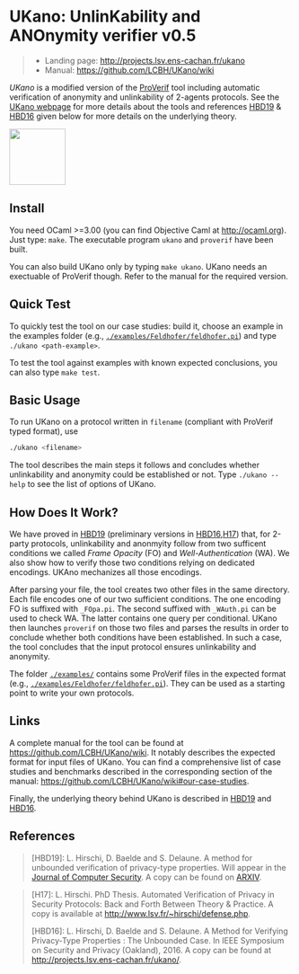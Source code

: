 # UKano: UnlinKability and ANOnymity verifier v0.5
> - Landing page: http://projects.lsv.ens-cachan.fr/ukano
> - Manual: https://github.com/LCBH/UKano/wiki

*UKano* is a modified version of the [ProVerif](http://proverif.inria.fr)
tool including automatic verification of anonymity and unlinkability of 2-agents protocols.
See the [UKano webpage](http://projects.lsv.ens-cachan.fr/ukano/) for more details about the tools
and references [HBD19](#links) & [HBD16](#links) given below for more details on
the underlying theory.

<img align="center" src="http://projects.lsv.ens-cachan.fr/ukano/pictures/International_justice_and_privacy.jpg" width="100" />


## Install
You need OCaml >=3.00 (you can find Objective Caml at http://ocaml.org).
Just type: `make`.
The executable program `ukano` and `proverif` have been built.

You can also build UKano only by typing `make ukano`.
UKano needs an exectuable of ProVerif though. Refer to the manual
for the required version.


## Quick Test
To quickly test the tool on our case studies: build it, choose an example
in the examples folder (e.g., [`./examples/Feldhofer/feldhofer.pi`](./examples/Feldhofer/feldhofer.pi))
and type `./ukano <path-example>`.

To test the tool against examples with known expected conclusions, you can also type `make test`.


## Basic Usage
To run UKano on a protocol written in `filename` (compliant with ProVerif typed format), use
```bash
./ukano <filename>
```
The tool describes the main steps it follows and concludes whether unlinkability
and anonymity could be established or not. Type `./ukano --help` to see the list
of options of UKano.


## How Does It Work?
We have proved in [HBD19](#references) (preliminary versions in [HBD16](#references),[H17](#references))
that, for 2-party protocols, unlinkability and anonmyity follow from two sufficent conditions we
called *Frame Opacity* (FO) and *Well-Authentication* (WA). We also show how to verify those two
conditions relying on dedicated encodings.
UKAno mechanizes all those encodings.

After parsing your file, the tool creates two other files in the same
directory. Each file encodes one of our two sufficient conditions. 
The one encoding FO is suffixed with `_FOpa.pi`. The second suffixed
with `_WAuth.pi` can be used to check WA. The latter contains one query
per conditional.
UKano then launches `proverif` on those two files and parses the results
in order to conclude whether both conditions have been established. In such
a case, the tool concludes that the input protocol ensures unlinkability and
anonymity.

The folder [`./examples/`](./examples) contains some ProVerif files in the expected
format (e.g., [`./examples/Feldhofer/feldhofer.pi`](./examples/Feldhofer/feldhofer.pi)). 
They can be used as a starting point to write your own protocols.


## Links

A complete manual for the tool can be found at https://github.com/LCBH/UKano/wiki. It notably
describes the expected format for input files of UKano.
You can find a comprehensive list of case studies and benchmarks described in the corresponding
section of the manual: https://github.com/LCBH/UKano/wiki#our-case-studies.


Finally, the underlying theory behind UKano is described in [HBD19](#references) and [HBD16](#references).


## References
> [HBD19]: L. Hirschi, D. Baelde and S. Delaune.
>     A method for unbounded verification of privacy-type properties.
>     Will appear in the [Journal of Computer Security](https://www.iospress.nl/journal/journal-of-computer-security/).
>     A copy can be found on [ARXIV](https://arxiv.org/pdf/1710.02049.pdf).

> 
> [H17]: L. Hirschi.
>     PhD Thesis.
>     Automated Verification of Privacy in Security Protocols:
>     Back and Forth Between Theory & Practice.
>     A copy is available at http://www.lsv.fr/~hirschi/defense.php.
> 
> [HBD16]: L. Hirschi, D. Baelde and S. Delaune.
>     A Method for Verifying Privacy-Type Properties : The Unbounded Case.
>     In IEEE Symposium on Security and Privacy (Oakland), 2016.
>     A copy can be found at http://projects.lsv.ens-cachan.fr/ukano/.
